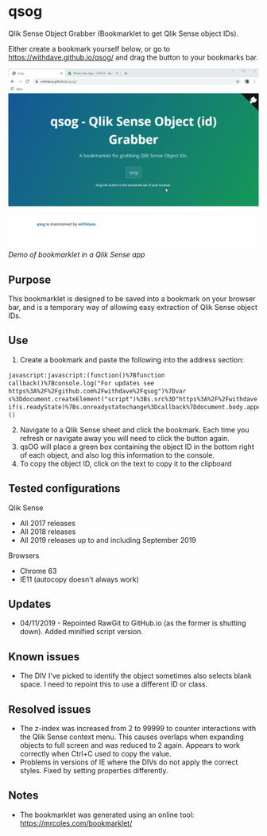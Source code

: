 # qsog
Qlik Sense Object Grabber (Bookmarklet to get Qlik Sense object IDs).

Either create a bookmark yourself below, or go to https://withdave.github.io/qsog/ and drag the button to your bookmarks bar.

![GIF Demonstrating use of bookmarklet](qsog_demo.gif)*Demo of bookmarklet in a Qlik Sense app*


## Purpose
This bookmarklet is designed to be saved into a bookmark on your browser bar, and is a temporary way of allowing easy extraction of Qlik Sense object IDs.


## Use
1. Create a bookmark and paste the following into the address section:
```
javascript:javascript:(function()%7Bfunction callback()%7Bconsole.log("For updates see https%3A%2F%2Fgithub.com%2Fwithdave%2Fqsog")%7Dvar s%3Ddocument.createElement("script")%3Bs.src%3D"https%3A%2F%2Fwithdave.github.io%2Fqsog%2Fqsog.min.js"%3Bif(s.addEventListener)%7Bs.addEventListener("load"%2Ccallback%2Cfalse)%7Delse if(s.readyState)%7Bs.onreadystatechange%3Dcallback%7Ddocument.body.appendChild(s)%3B%7D)()
```

2. Navigate to a Qlik Sense sheet and click the bookmark. Each time you refresh or navigate away you will need to click the button again.
3. qsOG will place a green box containing the object ID in the bottom right of each object, and also log this information to the console.
4. To copy the object ID, click on the text to copy it to the clipboard


## Tested configurations
Qlik Sense
* All 2017 releases
* All 2018 releases
* All 2019 releases up to and including September 2019

Browsers
* Chrome 63
* IE11 (autocopy doesn't always work)

## Updates
* 04/11/2019 - Repointed RawGit to GitHub.io (as the former is shutting down). Added minified script version.

## Known issues
* The DIV I've picked to identify the object sometimes also selects blank space. I need to repoint this to use a different ID or class.

## Resolved issues
* The z-index was increased from 2 to 99999 to counter interactions with the Qlik Sense context menu. This causes overlaps when expanding objects to full screen and was reduced to 2 again. Appears to work correctly when Ctrl+C used to copy the value.
* Problems in versions of IE where the DIVs do not apply the correct styles. Fixed by setting properties differently.

## Notes
* The bookmarklet was generated using an online tool: https://mrcoles.com/bookmarklet/
